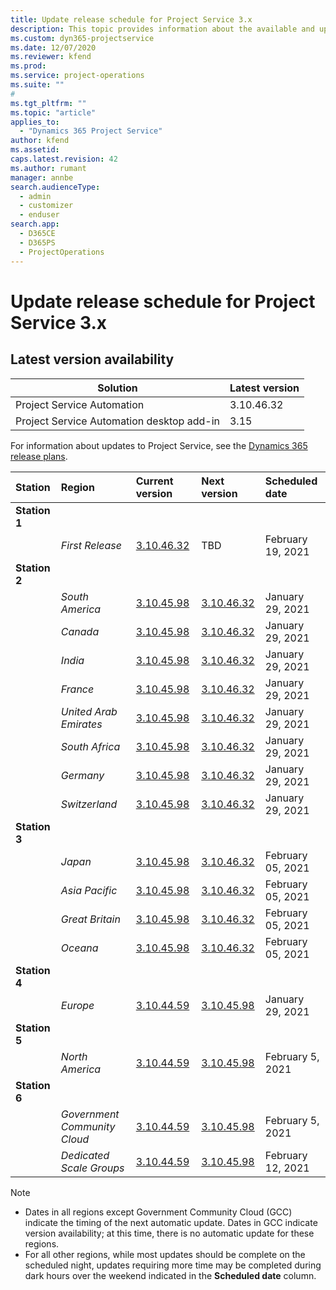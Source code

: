 ```yaml
---
title: Update release schedule for Project Service 3.x
description: This topic provides information about the available and upcoming releases of Dynamics 365 Project Service Automation.
ms.custom: dyn365-projectservice
ms.date: 12/07/2020
ms.reviewer: kfend
ms.prod:
ms.service: project-operations
ms.suite: ""
#
ms.tgt_pltfrm: ""
ms.topic: "article"
applies_to: 
  - "Dynamics 365 Project Service"
author: kfend
ms.assetid: 
caps.latest.revision: 42
ms.author: rumant
manager: annbe
search.audienceType: 
  - admin
  - customizer
  - enduser
search.app: 
  - D365CE
  - D365PS
  - ProjectOperations
---
```


# Update release schedule for Project Service 3.x

## Latest version availability

| Solution  | Latest version |
|-------|----|
| Project Service Automation    | 3.10.46.32 |
| Project Service Automation desktop add-in                | 3.15          |

For information about updates to Project Service, see the [Dynamics 365 release plans](https://docs.microsoft.com/dynamics365/release-plans/). 

| Station  | Region | Current version | Next version |  Scheduled date
| :---   | :---   | :---   | :---   |:---   |         
|<strong>Station 1</strong> | |  |  | |
| | <i>First Release</i> | [3.10.46.32](whats-new-ur-28.md) | TBD | February 19, 2021
|<strong>Station 2</strong> | |  |  | |
| | <i>South America</i> | [3.10.45.98](whats-new-ur-27.md) | [3.10.46.32](whats-new-ur-28.md) | January 29, 2021
| | <i>Canada</i> | [3.10.45.98](whats-new-ur-27.md) | [3.10.46.32](whats-new-ur-28.md) | January 29, 2021
| | <i>India</i> | [3.10.45.98](whats-new-ur-27.md) | [3.10.46.32](whats-new-ur-28.md) | January 29, 2021
| | <i>France</i> | [3.10.45.98](whats-new-ur-27.md) | [3.10.46.32](whats-new-ur-28.md) | January 29, 2021
| | <i>United Arab Emirates</i> | [3.10.45.98](whats-new-ur-27.md) | [3.10.46.32](whats-new-ur-28.md) | January 29, 2021
| | <i>South Africa</i> | [3.10.45.98](whats-new-ur-27.md) | [3.10.46.32](whats-new-ur-28.md) | January 29, 2021
| | <i>Germany</i> | [3.10.45.98](whats-new-ur-27.md) | [3.10.46.32](whats-new-ur-28.md) | January 29, 2021
| | <i>Switzerland</i> | [3.10.45.98](whats-new-ur-27.md) | [3.10.46.32](whats-new-ur-28.md) | January 29, 2021
|<strong>Station 3</strong> | |  |  | |
| | <i>Japan</i> | [3.10.45.98](whats-new-ur-27.md) | [3.10.46.32](whats-new-ur-28.md) | February 05, 2021
| | <i>Asia Pacific</i> | [3.10.45.98](whats-new-ur-27.md) | [3.10.46.32](whats-new-ur-28.md) | February 05, 2021
| | <i>Great Britain</i> | [3.10.45.98](whats-new-ur-27.md) | [3.10.46.32](whats-new-ur-28.md) | February 05, 2021
| | <i>Oceana</i> | [3.10.45.98](whats-new-ur-27.md) | [3.10.46.32](whats-new-ur-28.md) | February 05, 2021
|<strong>Station 4</strong> | |  |  | |
| | <i>Europe</i> | [3.10.44.59](whats-new-ur-26.md) | [3.10.45.98](whats-new-ur-27.md) | January 29, 2021
|<strong>Station 5</strong> | |  |  | |
| | <i>North America</i> | [3.10.44.59](whats-new-ur-26.md) | [3.10.45.98](whats-new-ur-27.md) | February 5, 2021
|<strong>Station 6</strong> | |  |  | |
| | <i>Government Community Cloud</i> | [3.10.44.59](whats-new-ur-26.md) | [3.10.45.98](whats-new-ur-27.md) | February 5, 2021
| | <i>Dedicated Scale Groups</i> | [3.10.44.59](whats-new-ur-26.md) | [3.10.45.98](whats-new-ur-27.md) | February 12, 2021

>[!Note]
> - Dates in all regions except Government Community Cloud (GCC) indicate the timing of the next automatic update. Dates in GCC indicate version availability; at this time, there is no automatic update for these regions.
> - For all other regions, while most updates should be complete on the scheduled night, updates requiring more time may be completed during dark hours over the weekend indicated in the **Scheduled date** column.
